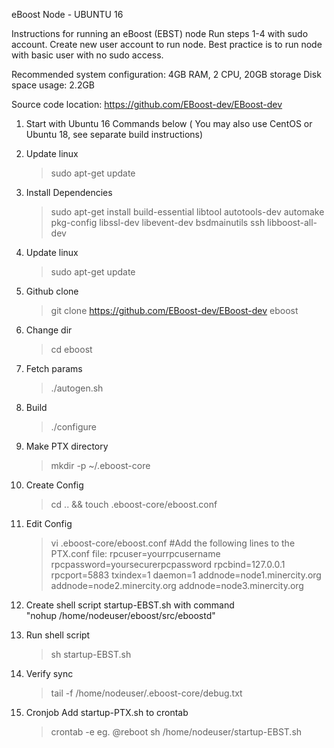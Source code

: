 eBoost Node - UBUNTU 16

Instructions for running an eBoost (EBST) node
Run steps 1-4 with sudo account.  Create new user account to run node. Best practice is to run node with basic user with no sudo access.

Recommended system configuration: 4GB RAM, 2 CPU, 20GB storage
Disk space usage: 2.2GB

Source code location:  https://github.com/EBoost-dev/EBoost-dev

1.	Start with Ubuntu 16	Commands below  ( You may also use CentOS or Ubuntu 18, see separate build instructions)
2.	Update linux	
    > sudo apt-get update
3.	Install Dependencies	
    > sudo apt-get install build-essential libtool autotools-dev automake pkg-config libssl-dev libevent-dev bsdmainutils ssh libboost-all-dev
4.	Update linux	
    > sudo apt-get update
5.	Github clone	
    > git clone https://github.com/EBoost-dev/EBoost-dev eboost
6.	Change dir	
    > cd eboost
7.	Fetch params	
    > ./autogen.sh
8.	Build	
    > ./configure
9.	Make PTX directory	
    > mkdir -p ~/.eboost-core

10.	Create Config	
    > cd .. && touch .eboost-core/eboost.conf
11.	Edit Config	
    > vi .eboost-core/eboost.conf
	#Add the following lines to the PTX.conf file:
rpcuser=yourrpcusername
rpcpassword=yoursecurerpcpassword
rpcbind=127.0.0.1
rpcport=5883
txindex=1
daemon=1
addnode=node1.minercity.org
addnode=node2.minercity.org
addnode=node3.minercity.org
12.	Create shell script startup-EBST.sh with command	
     "nohup /home/nodeuser/eboost/src/eboostd"
13.	Run shell script	
    > sh startup-EBST.sh
14.	Verify sync	
    > tail -f /home/nodeuser/.eboost-core/debug.txt
15.	Cronjob	Add startup-PTX.sh to crontab
    > crontab -e
eg.  @reboot sh /home/nodeuser/startup-EBST.sh
